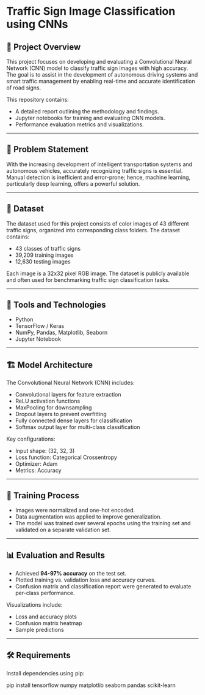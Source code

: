 # Traffic Sign Image Classification using CNNs

## 📌 Project Overview

This project focuses on developing and evaluating a Convolutional Neural Network (CNN) model to classify traffic sign images with high accuracy. The goal is to assist in the development of autonomous driving systems and smart traffic management by enabling real-time and accurate identification of road signs.

This repository contains:
- A detailed report outlining the methodology and findings.
- Jupyter notebooks for training and evaluating CNN models.
- Performance evaluation metrics and visualizations.

---

## 🧠 Problem Statement

With the increasing development of intelligent transportation systems and autonomous vehicles, accurately recognizing traffic signs is essential. Manual detection is inefficient and error-prone; hence, machine learning, particularly deep learning, offers a powerful solution.

---

## 📁 Dataset

The dataset used for this project consists of color images of 43 different traffic signs, organized into corresponding class folders. The dataset contains:

- 43 classes of traffic signs
- 39,209 training images
- 12,630 testing images

Each image is a 32x32 pixel RGB image. The dataset is publicly available and often used for benchmarking traffic sign classification tasks.

---

## 🧰 Tools and Technologies

- Python
- TensorFlow / Keras
- NumPy, Pandas, Matplotlib, Seaborn
- Jupyter Notebook

---

## 🏗️ Model Architecture

The Convolutional Neural Network (CNN) includes:
- Convolutional layers for feature extraction
- ReLU activation functions
- MaxPooling for downsampling
- Dropout layers to prevent overfitting
- Fully connected dense layers for classification
- Softmax output layer for multi-class classification

Key configurations:
- Input shape: (32, 32, 3)
- Loss function: Categorical Crossentropy
- Optimizer: Adam
- Metrics: Accuracy

---

## 🚀 Training Process

- Images were normalized and one-hot encoded.
- Data augmentation was applied to improve generalization.
- The model was trained over several epochs using the training set and validated on a separate validation set.

---

## 📊 Evaluation and Results

- Achieved **94-97% accuracy** on the test set.
- Plotted training vs. validation loss and accuracy curves.
- Confusion matrix and classification report were generated to evaluate per-class performance.

Visualizations include:
- Loss and accuracy plots
- Confusion matrix heatmap
- Sample predictions

---

## 🛠️ Requirements

Install dependencies using pip:

pip install tensorflow numpy matplotlib seaborn pandas scikit-learn
